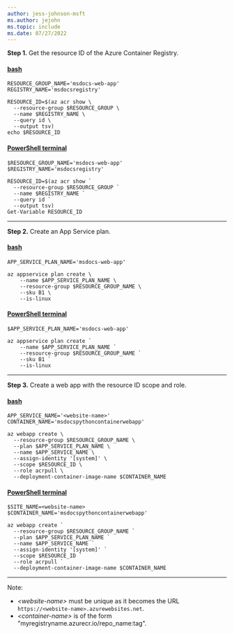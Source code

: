 ```yaml
---
author: jess-johnson-msft
ms.author: jejohn
ms.topic: include
ms.date: 07/27/2022
---
```


**Step 1.** Get the resource ID of the Azure Container Registry.

#### [bash](#tab/terminal-bash)

```azurecli
RESOURCE_GROUP_NAME='msdocs-web-app'
REGISTRY_NAME='msdocsregistry'

RESOURCE_ID=$(az acr show \
  --resource-group $RESOURCE_GROUP \
  --name $REGISTRY_NAME \
  --query id \
  --output tsv)
echo $RESOURCE_ID
```

#### [PowerShell terminal](#tab/terminal-powershell)

```azurecli
$RESOURCE_GROUP_NAME='msdocs-web-app'
$REGISTRY_NAME='msdocsregistry'

RESOURCE_ID=$(az acr show `
  --resource-group $RESOURCE_GROUP ` 
  --name $REGISTRY_NAME `
  --query id `
  --output tsv)
Get-Variable RESOURCE_ID
```

---

**Step 2.** Create an App Service plan.

#### [bash](#tab/terminal-bash)

```azurecli
APP_SERVICE_PLAN_NAME='msdocs-web-app'

az appservice plan create \
    --name $APP_SERVICE_PLAN_NAME \
    --resource-group $RESOURCE_GROUP_NAME \
    --sku B1 \
    --is-linux
```

#### [PowerShell terminal](#tab/terminal-powershell)

```azurecli
$APP_SERVICE_PLAN_NAME='msdocs-web-app'

az appservice plan create `
    --name $APP_SERVICE_PLAN_NAME `
    --resource-group $RESOURCE_GROUP_NAME `
    --sku B1 `
    --is-linux
```

---

**Step 3.** Create a web app with the resource ID scope and role.

#### [bash](#tab/terminal-bash)

```azurecli
APP_SERVICE_NAME='<website-name>'
CONTAINER_NAME='msdocspythoncontainerwebapp'

az webapp create \
  --resource-group $RESOURCE_GROUP_NAME \
  --plan $APP_SERVICE_PLAN_NAME \
  --name $APP_SERVICE_NAME \
  --assign-identity '[system]' \
  --scope $RESOURCE_ID \
  --role acrpull \
  --deployment-container-image-name $CONTAINER_NAME 
```

#### [PowerShell terminal](#tab/terminal-powershell)

```azurecli
$SITE_NAME=<website-name>
$CONTAINER_NAME='msdocspythoncontainerwebapp'

az webapp create `
  --resource-group $RESOURCE_GROUP_NAME `
  --plan $APP_SERVICE_PLAN_NAME `
  --name $APP_SERVICE_NAME `
  --assign-identity '[system]' `
  --scope $RESOURCE_ID `
  --role acrpull `
  --deployment-container-image-name $CONTAINER_NAME 
```

---

Note:

* *\<website-name>* must be unique as it becomes the URL `https://<website-name>.azurewebsites.net`.
* *\<container-name>* is of the form "myregistryname.azurecr.io/repo_name:tag".
